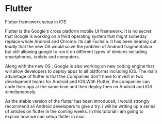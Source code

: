 # Flutter
Flutter framework setup in IOS

Flutter is the Google's cross platform mobile UI framework. It is no secret that Google is working on a third operating system 
that might someday replace whole Android and Chrome. Its call Fuchsia. It has been hearing out loudly that the new OS would solve the problem of Android fragmentation but still allowing google to run it on different types of devices including smartphones, tablets and computers.

Along with the new OS , Google is also working on new coding engine that will allow developers to deploy apps to all platforms 
including IOS. The main advantage of flutter is that the Companies don't have to invest in two development teams for Android and IOS.With Flutter, the companies can code their app at the same time and then deploy then on Android and IOS simultaneously.

As the stable version of the flutter has been introduced, i would strongly recommend all Android developers to give a try.
I will be writing up a series of articles on flutter in the coming weeks. In this tutorial i am going to explain how we can setup flutter in mac.
